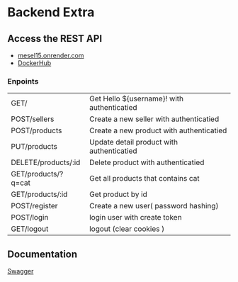 # Backend Extra

## Access the REST API

- [mesel15.onrender.com](https://mesel15.onrender.com/)
- [DockerHub](https://hub.docker.com/repository/docker/meselghea/my-backend-extra)

### Enpoints

|                     |                                            |
| :------------------ | :----------------------------------------- |
| GET/                | Get Hello ${username}! with authenticatied |
| POST/sellers        | Create a new seller with authenticatied    |
| POST/products       | Create a new product with authenticatied   |
| PUT/products        | Update detail product with authenticatied  |
| DELETE/products/:id | Delete product with authenticatied         |
| GET/products/?q=cat | Get all products that contains cat         |
| GET/products/:id    | Get product by id                          |
| POST/register       | Create a new user( password hashing)       |
| POST/login          | login user with create token               |
| GET/logout          | logout (clear cookies )                    |

## Documentation

[Swagger](https://mesel15.onrender.com/api)
